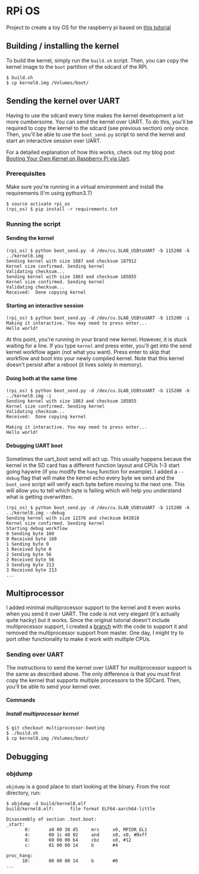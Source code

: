 # RPi OS

Project to create a toy OS for the raspberry pi based on [this tutorial](https://github.com/s-matyukevich/raspberry-pi-os)

## Building / installing the kernel

To build the kernel, simply run the `build.sh` script. Then, you can copy the kernel image to the `boot` partition of the
sdcard of the RPI.

```
$ build.sh
$ cp kernel8.img /Volumes/boot/
```

## Sending the kernel over UART

Having to use the sdcard every time makes the kernel development a lot more cumbersome. You can send the kernel over UART.
To do this, you'll be required to copy the kernel to the sdcard (see previous section) only once. Then, you'll be able to
use the `boot_send.py` script to send the kernel and start an interactive session over UART.

For a detailed explanation of how this works, check out my blog post
[Booting Your Own Kernel on Raspberry Pi via Uart](https://blog.nicolasmesa.co/posts/2019/08/booting-your-own-kernel-on-raspberry-pi-via-uart/).

### Prerequisites

Make sure you're running in a virtual environment and install the requirements (I'm using python3.7)

```
$ source activate rpi_os
(rpi_os) $ pip install -r requirements.txt
```

### Running the script

#### Sending the kernel

```
(rpi_os) $ python boot_send.py -d /dev/cu.SLAB_USBtoUART -b 115200 -k ../kernel8.img
Sending kernel with size 1887 and checksum 187912
Kernel size confirmed. Sending kernel
Validating checksum...
Sending kernel with size 1863 and checksum 185855
Kernel size confirmed. Sending kernel
Validating checksum...
Received:  Done copying kernel
```

#### Starting an interactive session

```
(rpi_os) $ python boot_send.py -d /dev/cu.SLAB_USBtoUART -b 115200 -i
Making it interactive. You may need to press enter...
Hello world!
```

At this point, you're running in your brand new kernel. However, it is stuck waiting for a line. If you type `kernel` and press
enter, you'll get into the send kernel workflow again (not what you want). Press enter to skip that workflow and boot into your
newly compiled kernel. Note that this kernel doesn't persist after a reboot (it lives solely in memory).

#### Doing both at the same time

```
(rpi_os) $ python boot_send.py -d /dev/cu.SLAB_USBtoUART -b 115200 -k ../kernel8.img -i
Sending kernel with size 1863 and checksum 185855
Kernel size confirmed. Sending kernel
Validating checksum...
Received:  Done copying kernel

Making it interactive. You may need to press enter...
Hello world!
```

#### Debugging UART boot

Sometimes the uart_boot send will act up. This usually happens becaue the kernel in the SD card has a different function layout and
CPUs 1-3 start going haywire (if you modify the `hang` function for example). I added a `--debug` flag that will make the kernel
echo every byte we send and the `boot_send` script will verify each byte before moving to the next one. This will allow you to
tell which byte is failing which will help you understand what is getting overwritten.

```
(rpi_os) $ python boot_send.py -d /dev/cu.SLAB_USBtoUART -b 115200 -k ../kernel8.img --debug
Sending kernel with size 12376 and checksum 843818
Kernel size confirmed. Sending kernel
Starting debug workflow
0 Sending byte 160
0 Received byte 160
1 Sending byte 0
1 Received byte 0
2 Sending byte 56
2 Received byte 56
3 Sending byte 213
3 Received byte 213
...
```

## Multiprocessor

I added minimal multiprocessor support to the kernel and it even works when you send it over UART. The code is not very elegant
(it's actually quite hacky) but it works. Since the original tutorial doesn't include multiprocessor support, I created a
[branch](https://github.com/nicolasmesa/PiOS/tree/multiprocessor-booting) with the code to support it and removed the
multiprocessor support from master. One day, I might try to port other functionality to make it work with multiple CPUs.

### Sending over UART

The instructions to send the kernel over UART for multiprocessor support is the same as described above. The only difference is
that you must first copy the kernel that supports multiple processors to the SDCard. Then, you'll be able to send your kernel over.

#### Commands

##### Install multiprocessor kernel

```
$ git checkout multiprocessor-booting
$ ./build.sh
$ cp kernel8.img /Volumes/boot/
```

## Debugging

### objdump

`objdump` is a good place to start looking at the binary. From the root directory, run:

```
$ objdump -d build/kernel8.elf
build/kernel8.elf:      file format ELF64-aarch64-little

Disassembly of section .text.boot:
_start:
       0:       a0 00 38 d5     mrs     x0, MPIDR_EL1
       4:       00 1c 40 92     and     x0, x0, #0xff
       8:       60 00 00 b4     cbz     x0, #12
       c:       01 00 00 14     b       #4

proc_hang:
      10:       00 00 00 14     b       #0
...
```
